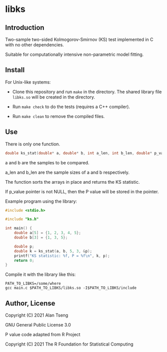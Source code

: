# libks

## Introduction

Two-sample two-sided Kolmogorov-Smirnov (KS) test implemented in C with no other dependencies.

Suitable for computationally intensive non-parametric model fitting.

## Install

For Unix-like systems:

- Clone this repository and run `make` in the directory.
The shared library file `libks.so` will be created in the directory.

- Run `make check` to do the tests (requires a C++ compiler).

- Run `make clean` to remove the compiled files.

## Use

There is only one function.

```c
double ks_stat(double* a, double* b, int a_len, int b_len, double* p_value);
```

a and b are the samples to be compared.

a_len and b_len are the sample sizes of a and b respectively.

The function sorts the arrays in place and returns the KS statistic.

If p_value pointer is not NULL, then the P value will be stored in the pointer.

Example program using the library:

```c
#include <stdio.h>

#include "ks.h"

int main() {
	double a[5] = {1, 2, 3, 4, 5};
	double b[3] = {1, 3, 5};

	double p;
	double k = ks_stat(a, b, 5, 3, &p);
	printf("KS statistic: %f, P = %f\n", k, p);
	return 0;
}
```

Compile it with the library like this:

```
PATH_TO_LIBKS=/some/where
gcc main.c $PATH_TO_LIBKS/libks.so -I$PATH_TO_LIBKS/include
```

## Author, License

Copyright (C) 2021 Alan Tseng

GNU General Public License 3.0

P value code adapted from R Project

Copyright (C) 2021 The R Foundation for Statistical Computing


